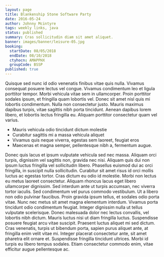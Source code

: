 ```yaml
---
layout: page
title: Blankenship Stone Software Party
date: 2016-05-24
author: Johnny Mcintyre
tags: weekly links, java
status: published
summary: Cras sollicitudin diam sit amet aliquet.
banner: images/banner/leisure-05.jpg
booking:
  startDate: 08/05/2018
  endDate: 08/10/2018
  ctyhocn: AMAPPHX
  groupCode: BSSP
published: true
---
```

Quisque sed nunc id odio venenatis finibus vitae quis nulla. Vivamus consequat posuere lectus vel congue. Vivamus condimentum leo et ligula porttitor tempor. Morbi vehicula vitae sem in ullamcorper. Proin porttitor sodales ipsum, et fringilla quam lobortis vel. Donec sit amet nisl quis mi lobortis condimentum. Nulla non consectetur justo. Mauris maximus dapibus turpis, vitae sagittis nibh porta tincidunt. Aenean dapibus lorem libero, et lobortis lectus fringilla eu. Aliquam porttitor consectetur quam vel varius.

* Mauris vehicula odio tincidunt dictum molestie
* Curabitur sagittis mi a massa vehicula aliquet
* Vivamus quis neque viverra, egestas sem laoreet, feugiat eros
* Maecenas et magna semper, pellentesque nibh a, fermentum augue.

Donec quis lacus et ipsum vulputate vehicula sed nec massa. Aliquam orci turpis, dignissim vel sagittis non, gravida nec nisi. Aliquam quis dui non ipsum luctus fringilla vel sollicitudin libero. Phasellus euismod dui ac orci fringilla, in suscipit nulla sollicitudin. Curabitur sit amet risus id orci mollis luctus ac egestas tortor. Cras dictum eu odio id molestie. Morbi non lectus eu metus laoreet consectetur. Aliquam rhoncus lacus eget libero ullamcorper dignissim. Sed interdum ante ut turpis accumsan, nec viverra tortor iaculis.
Sed condimentum vel purus commodo vestibulum. Ut a libero non odio pulvinar faucibus. Proin gravida ipsum tellus, et sodales odio porta vitae. Nunc nec metus sit amet magna elementum interdum. Vivamus porta tincidunt odio condimentum feugiat. Integer dignissim nulla ut tellus vulputate scelerisque. Donec malesuada dolor nec lectus convallis, vel lobortis nibh dictum. Mauris luctus nisi ut diam fringilla luctus. Suspendisse posuere feugiat arcu vitae suscipit. Praesent luctus aliquet mi sed dictum. Cras venenatis, turpis ut bibendum porta, sapien purus aliquet ante, at fringilla enim velit vitae mi. Integer placerat consectetur ante, sit amet pharetra elit ornare et. Suspendisse fringilla tincidunt ultrices. Morbi id turpis eu libero tempus sodales. Etiam consectetur commodo enim, vitae efficitur augue pellentesque ac.
